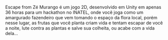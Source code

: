 Escape from Zé Murango é um jogo 2D, desenvolvido em Unity em apenas 36 horas para um hackathon no INATEL, onde você joga como um amargurado fazendeiro que vem tomando o espaço da flora local, porém nesse lugar, as frutas que você planta criam vida e tentam escapar de você a noite, lute contra as plantas e salve sua colheita, ou acabe com a vida dela...
